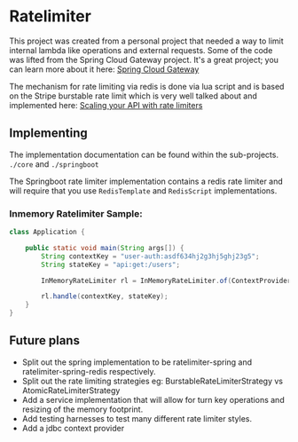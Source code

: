 # Ratelimiter

This project was created from a personal project that needed a way to limit internal lambda like operations and external
requests. Some of the code was lifted from the Spring Cloud Gateway project. It's a great project; you can learn more
about it here: [Spring Cloud Gateway](https://spring.io/projects/spring-cloud-gateway)

The mechanism for rate limiting via redis is done via lua script and is based on the Stripe burstable rate limit which
is very well talked about and implemented here: [Scaling your API with rate limiters](https://stripe.com/blog/rate-limiters)

## Implementing

The implementation documentation can be found within the sub-projects. `./core` and `./springboot`

The Springboot rate limiter implementation contains a redis rate limiter and will require that you use `RedisTemplate` and
`RedisScript` implementations.

### Inmemory Ratelimiter Sample:

```java
class Application {

	public static void main(String args[]) {
		String contextKey = "user-auth:asdf634hj2g3hj5ghj23g5";
		String stateKey = "api:get:/users";

		InMemoryRateLimiter rl = InMemoryRateLimiter.of(ContextProviderFactory.inMemoryContextProvider());

		rl.handle(contextKey, stateKey);
	}	
}
```

## Future plans
* Split out the spring implementation to be ratelimiter-spring and ratelimiter-spring-redis respectively.
* Split out the rate limiting strategies eg: BurstableRateLimiterStrategy vs AtomicRateLimiterStrategy
* Add a service implementation that will allow for turn key operations and resizing of the memory footprint.
* Add testing harnesses to test many different rate limiter styles.
* Add a jdbc context provider